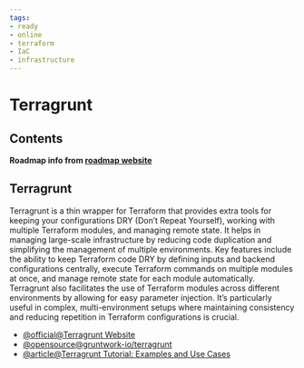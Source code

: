 ```yaml
---
tags:
- ready
- online
- terraform
- IaC
- infrastructure
---
```


# Terragrunt

## Contents

__Roadmap info from [roadmap website](https://roadmap.sh/terraform/terragrunt@AEtW6j2GcfZz7IXk4sM6c)__

## Terragrunt

Terragrunt is a thin wrapper for Terraform that provides extra tools for keeping your configurations DRY (Don’t Repeat Yourself), working with multiple Terraform modules, and managing remote state. It helps in managing large-scale infrastructure by reducing code duplication and simplifying the management of multiple environments. Key features include the ability to keep Terraform code DRY by defining inputs and backend configurations centrally, execute Terraform commands on multiple modules at once, and manage remote state for each module automatically. Terragrunt also facilitates the use of Terraform modules across different environments by allowing for easy parameter injection. It’s particularly useful in complex, multi-environment setups where maintaining consistency and reducing repetition in Terraform configurations is crucial.

* [@official@Terragrunt Website](https://terragrunt.gruntwork.io/)
* [@opensource@gruntwork-io/terragrunt](https://github.com/gruntwork-io/terragrunt)
* [@article@Terragrunt Tutorial: Examples and Use Cases](https://www.env0.com/blog/terragrunt)
